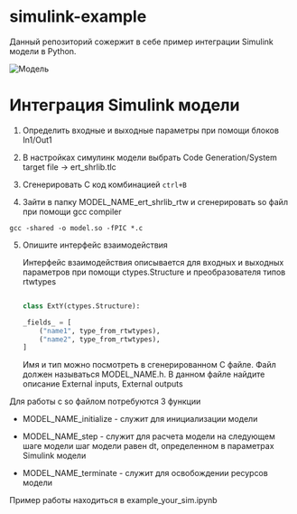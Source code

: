 # simulink-example

Данный репозиторий сожержит в себе пример интеграции Simulink модели в Python.

<image
  src="model.png"
  alt="Модель"
  caption="Simulink Модель">

# Интеграция Simulink модели

1. Определить входные и выходные параметры при помощи блоков In1/Out1

2. В настройках симулинк модели выбрать Code Generation/System target file -> ert_shrlib.tlc

3. Сгенерировать C код комбинацией `ctrl+B`

4. Зайти в папку MODEL_NAME_ert_shrlib_rtw и сгенерировать so файл при помощи gcc compiler 

```
gcc -shared -o model.so -fPIC *.c
```

5. Опишите интерфейс взаимодействия

    Интерфейс взаимодействия описывается для входных и выходных параметров при помощи ctypes.Structure и преобразователя типов rtwtypes

    ``` python

    class ExtY(ctypes.Structure):

    _fields_ = [
        ("name1", type_from_rtwtypes),
        ("name2", type_from_rtwtypes),
    ]
    ```
    Имя и тип можно посмотреть в сгенерированном С файле. Файл должен называться MODEL_NAME.h. В данном файле найдите описание External inputs, External outputs

Для работы с so файлом потребуются 3 функции

* MODEL_NAME_initialize - служит для инициализации модели

* MODEL_NAME_step - служит для расчета модели на следующем шаге модели
    шаг модели равен dt, определенном в параметрах Simulink модели
    
* MODEL_NAME_terminate - служит для освобождении ресурсов модели

Пример работы находиться в example_your_sim.ipynb